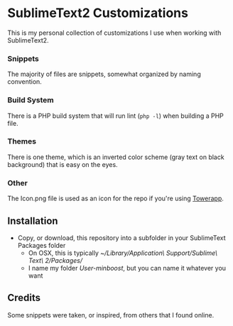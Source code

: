 SublimeText2 Customizations
===================================================

This is my personal collection of customizations I use when working with SublimeText2.

### Snippets
The majority of files are snippets, somewhat organized by naming convention.

### Build System
There is a PHP build system that will run lint (`php -l`) when building a PHP file.

### Themes
There is one theme, which is an inverted color scheme (gray text on black background) that is easy on the eyes.

### Other
The Icon.png file is used as an icon for the repo if you're using [Towerapp](http://www.git-tower.com/).

Installation
------------

+ Copy, or download, this repository into a subfolder in your SublimeText Packages folder
  + On OSX, this is typically _~/Library/Application\ Support/Sublime\ Text\ 2/Packages/_
  + I name my folder _User-minboost_, but you can name it whatever you want

Credits
-------

Some snippets were taken, or inspired, from others that I found online.